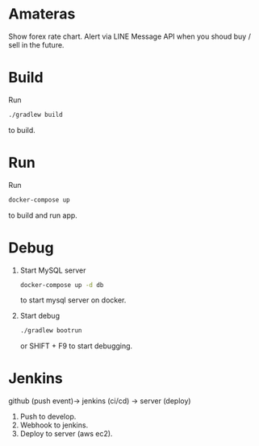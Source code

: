 # Amateras

Show forex rate chart. Alert via LINE Message API when you shoud buy / sell in the future.

# Build

Run 
```bash
./gradlew build
```

to build. 

# Run

Run 

```bash
docker-compose up
```

to build and run app.

# Debug

1. Start MySQL server
    ```bash
    docker-compose up -d db
    ```
    to start mysql server on docker.

2. Start debug
    ```bash
    ./gradlew bootrun
    ```
    or SHIFT + F9 to start debugging.   
# Jenkins

github (push event)-> jenkins (ci/cd) -> server (deploy)

1. Push to develop.
2. Webhook to jenkins.
3. Deploy to server (aws ec2).